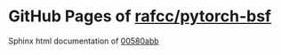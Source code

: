 GitHub Pages of [rafcc/pytorch-bsf](https://github.com/rafcc/pytorch-bsf.git)
===
Sphinx html documentation of [00580abb](https://github.com/rafcc/pytorch-bsf/tree/00580abbf6657ad9d8a205f24e652382847b2af3)

